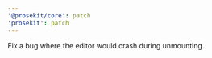 ```yaml
---
'@prosekit/core': patch
'prosekit': patch
---
```


Fix a bug where the editor would crash during unmounting.
